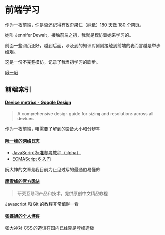 # 前端学习

作为一枚前端，你是否还记得有枚歪果仁（妹纸）[180 天做 180 个网页](https://jenniferdewalt.com/index.html)。

她叫 Jennifer Dewalt，接触前端之初，我就是模仿着她来学习的。

前面一些网页还好，越到后面，涉及到的知识对刚刚接触到前端的我而言越是举步维艰。

这是一份不完整模仿，记录了我当初学习的脚步。

[瞅一瞅](http://monine.github.io/study)

## 前端索引

#### [Device metrics - Google Design](https://design.google.com/devices/)

> A comprehensive design guide for sizing and resolutions across all devices.

作为一枚前端，咱需要了解到的设备大小和分辨率

#### [阮一峰的网络日志](http://www.ruanyifeng.com/blog/)

- [JavaScript 标准参考教程（alpha）](http://javascript.ruanyifeng.com/)
- [ECMAScript 6 入门](http://es6.ruanyifeng.com/)

阮大神的文章是我目前为止见过写的最通俗易懂的

#### [廖雪峰的官方网站](http://www.liaoxuefeng.com/)

> 研究互联网产品和技术，提供原创中文精品教程

Javascript 和 Git 的教程非常值得一看

#### [张鑫旭的个人博客](http://www.zhangxinxu.com/wordpress/)

张大神对 CSS 的造诣在国内已经算是登峰造极
